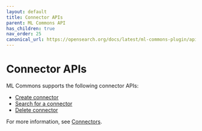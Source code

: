 ```yaml
---
layout: default
title: Connector APIs
parent: ML Commons API
has_children: true
nav_order: 25
canonical_url: https://opensearch.org/docs/latest/ml-commons-plugin/api/connector-apis/index/
---
```


# Connector APIs

ML Commons supports the following connector APIs:

- [Create connector]({{site.url}}{{site.baseurl}}/ml-commons-plugin/api/connector-apis/create-connector/)
- [Search for a connector]({{site.url}}{{site.baseurl}}/ml-commons-plugin/api/connector-apis/get-connector/)
- [Delete connector]({{site.url}}{{site.baseurl}}/ml-commons-plugin/api/connector-apis/delete-connector/)

For more information, see [Connectors]({{site.url}}{{site.baseurl}}/ml-commons-plugin/remote-models/connectors/).
